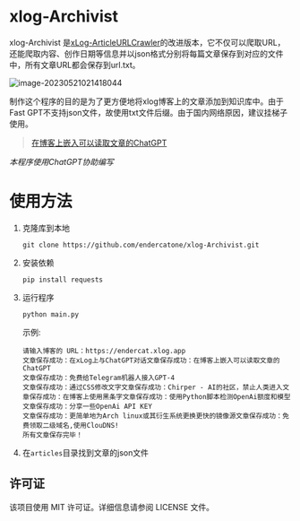 # xlog-Archivist

xlog-Archivist 是[xLog-ArticleURLCrawler](https://github.com/endercatone/xLog-ArticleURLCrawler)的改进版本，它不仅可以爬取URL，还能爬取内容、创作日期等信息并以json格式分别将每篇文章保存到对应的文件中，所有文章URL都会保存到url.txt。

![image-20230521021418044](https://article.biliimg.com/bfs/article/165c7fcffeb4ea777556d8d5e6a71e1ba747ad8c.png)

制作这个程序的目的是为了更方便地将xlog博客上的文章添加到知识库中。由于Fast GPT不支持json文件，故使用txt文件后缀。由于国内网络原因，建议挂梯子使用。

> [在博客上嵌入可以读取文章的ChatGPT](https://endercat.xlog.app/zai-bo-ke-shang-qian-ru-ke-yi-du-qu-wen-zhang-de-chatgpt) 

*本程序使用ChatGPT协助编写*



# 使用方法



1. 克隆库到本地

   ```shell
   git clone https://github.com/endercatone/xlog-Archivist.git
   ```

2. 安装依赖

   ```shell
   pip install requests
   ```

3. 运行程序

   ```shell
   python main.py
   ```

   示例:

   ```text
   请输入博客的 URL：https://endercat.xlog.app
   文章保存成功：在xLog上与ChatGPT对话文章保存成功：在博客上嵌入可以读取文章的ChatGPT
   文章保存成功：免费给Telegram机器人接入GPT-4
   文章保存成功：通过CSS修改文字文章保存成功：Chirper - AI的社区，禁止人类进入文章保存成功：在博客上使用黑条字文章保存成功：使用Python脚本检测OpenAi额度和模型文章保存成功：分享一些OpenAi API KEY
   文章保存成功：更简单地为Arch linux或其衍生系统更换更快的镜像源文章保存成功：免费领取二级域名,使用ClouDNS!
   所有文章保存完毕！
   ```

4. 在`articles`目录找到文章的json文件



## 许可证

该项目使用 MIT 许可证。详细信息请参阅 LICENSE 文件。